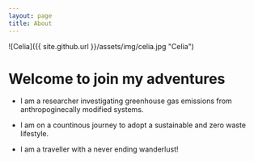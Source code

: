 ```yaml
---
layout: page
title: About
---
```


![Celia]({{ site.github.url }}/assets/img/celia.jpg "Celia")

# Welcome to join my adventures

* I am a researcher investigating greenhouse gas emissions from anthropoginecally modified systems.

* I am on a countinous journey to adopt a sustainable and zero waste lifestyle.

* I am a traveller with a never ending wanderlust!